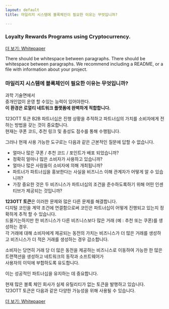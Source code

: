 ```yaml
---
layout: default
title: 마일리지 시스템에 블록체인이 필요한 이유는 무엇입니까?

---
```



### Loyalty Rewards Programs using Cryptocurrency.  
[더 보기: Whitepaper](./whitepaper.md)

There should be whitespace between paragraphs.
There should be whitespace between paragraphs. We recommend including a README, or a file with information about your project.

### 마일리지 시스템에 블록체인이 필요한 이유는 무엇입니까?

과학 기술면에서  
중개인없이 운영 할 수있는 능력이 있어야한다.     
**이 환경은 로열티 네트워크 플랫폼에 완벽하게 적합합니다.**  

123OTT 토큰
B2B 파트너십은 진행 상황을 추적하고 파트너십의 가치를 소비자에게 전하는 방법을 갖는 것이 중요합니다.   
현재는 쿠폰 코드, 추천 링크 및 충성도 점수를 통해 수행됩니다.

그러나 
현재 사용 가능한 도구로는 다음과 같은 근본적인 질문에 답할 수 없습니다.  

- 얼마나 많은 쿠폰 / 추천 코드 / 포인트가 배포 되었습니까?   
- 정확히 얼마나 많은 소비자가 사용하고 있습니까?   
- 얼마나 많은 사람들이 소비자에 의해 개최됩니까?   
- 파트너가 파트너십을 홍보한다는 사실을 비즈니스 이해 관계자가 어떻게 알 수 있습니까?   
- 가장 중요한 것은 두 비즈니스가 파트너십의 조건을 준수하도록하기 위해 어떤 인센티브가 제공되는 것입니까?  


**123OTT 토큰**은 이러한 문제와 많은 다른 문제를 해결합니다.   
디지털 코인을 계약 조건에 연결함으로써 코인은 파트너십이 어떻게 진행되고 있는지 정확하게 추적 할 수 있습니다.     
드물기는하지만 한 비즈니스가 다른 비즈니스보다 많은 거래 (예 : 추천 또는 쿠폰)를 생성하는 경우.     
각 거래에 대해 소비자에게 제공되는 동전의 가치는 비즈니스가 더 많은 거래를 생성하고 비즈니스가 더 적은 거래를 생성하는 경우 감소합니다.    

소비자는 당연히 거래 당 더 많은 동전을 제공하는 비즈니스로 이동하여 가능한 한 많은 트랜잭션을 생성하고 네트워크의 동작과 소프트웨어가   
사용자의 이익에 부합하도록 유도합니다.  


이는 성공적인 파트너십을 유지하는 데 중요합니다.  

현재 많은 블록 체인 회사가 실제 유틸리티가 없는 토큰을 발행하고 있습니다.   
123OTT 토큰은 다음과 같은 다양한 가능성을 위해 사용될 수 있습니다.    

[더 보기: Whitepaper](./whitepaper.md)

